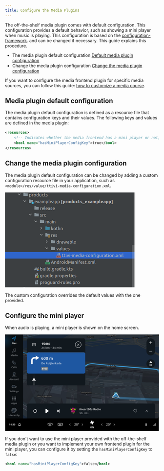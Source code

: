 ```yaml
---
title: Configure the Media Plugins
---
```


The off-the-shelf media plugin comes with default configuration. This configuration provides a
default behavior, such as showing a mini player when music is playing. This configuration 
is based on the [configuration-framework](/tomtom-indigo/documentation/tutorials-and-examples/customization/use-the-configuration-framework).
and can be changed if necessary. This guide explains this procedure.

- The media plugin default configuration [Default media plugin configuration](media-plugin-default-configuration)
- Change the media plugin configuration [Change the media plugin configuration](change-the-media-plugin-configuration)

If you want to configure the media frontend plugin for specific media sources, you can follow
this guide: [how to customize a media course](/tomtom-indigo/documentation/tutorials-and-examples/media/customize-a-media-source).

## Media plugin default configuration

The media plugin default configuration is defined as a resource file that contains configuration 
keys and their values. The following keys and values are defined in the media plugin:

```xml
<resources>
    <!-- Indicates whether the media frontend has a mini player or not; `true` by default. -->
    <bool name="hasMiniPlayerConfigKey">true</bool>
</resources>
```

## Change the media plugin configuration

The media plugin default configuration can be changed by adding a custom configuration resource file
in your application, such as `<module>/res/value/ttivi-media-configuration.xml`. 

![media configuration](images/media_configuration_file.png)

The custom configuration overrides the default values with the one provided.

## Configure the mini player

When audio is playing, a mini player is shown on the home screen. 

![mini player](images/media_mini_player.png)

If you don't want to use the mini player provided with the off-the-shelf media plugin or you 
want to implement your own frontend plugin for the mini player, you can configure it by setting the 
`hasMiniPlayerConfigKey` to `false`: 

```xml 
<bool name="hasMiniPlayerConfigKey">false</bool>
```
